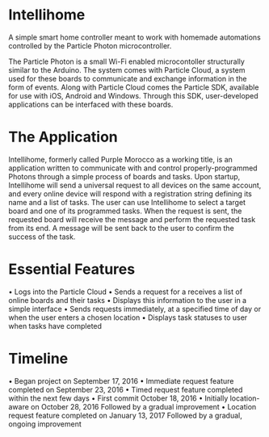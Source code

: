 # Intellihome
A simple smart home controller meant to work with homemade automations controlled by the Particle Photon microcontroller.

The Particle Photon is a small Wi-Fi enabled microcontoller structurally similar to the Arduino. The system comes with Particle Cloud, a system used for these boards to communicate and exchange information in the form of events. Along with Particle Cloud comes the Particle SDK, available for use with iOS, Android and Windows. Through this SDK, user-developed applications can be interfaced with these boards. 

# The Application

Intellihome, formerly called Purple Morocco as a working title, is an application written to communicate with and control properly-programmed Photons through a simple process of boards and tasks. Upon startup, Intellihome will send a universal request to all devices on the same account, and every online device will respond with a registration string defining its name and a list of tasks. The user can use Intellihome to select a target board and one of its programmed tasks. When the request is sent, the requested board will receive the message and perform the requested task from its end. A message will be sent back to the user to confirm the success of the task.

# Essential Features
• Logs into the Particle Cloud
• Sends a request for a receives a list of online boards and their tasks
• Displays this information to the user in a simple interface
• Sends requests immediately, at a specified time of day or when the user enters a chosen location
• Displays task statuses to user when tasks have completed

# Timeline
• Began project on September 17, 2016
• Immediate request feature completed on September 23, 2016
• Timed request feature completed within the next few days
• First commit October 18, 2016
• Initially location-aware on October 28, 2016
Followed by a gradual improvement
• Location request feature completed on January 13, 2017
Followed by a gradual, ongoing improvement
